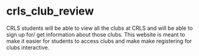 # crls_club_review
CRLS students will be able to view all the clubs at CRLS and will be able to sign up for/ get information about those clubs. This website is meant to make it easier for students to access clubs and make make registering for clubs interactive.
